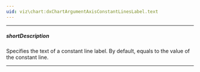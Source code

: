 ```yaml
---
uid: viz\chart:dxChartArgumentAxisConstantLinesLabel.text
---
```

---
##### shortDescription
Specifies the text of a constant line label. By default, equals to the value of the constant line.

---
